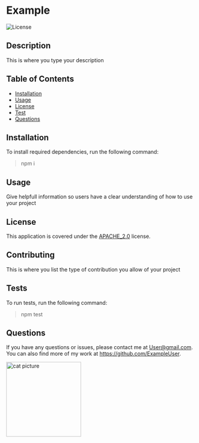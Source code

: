 
  # Example
  ![License](https://img.shields.io/badge/License-APACHE_2.0-blue.svg)

  ## Description

  This is where you type your description

  ## Table of Contents

  * [Installation](#installation)
  * [Usage](#usage)
  * [License](#license)
  * [Test](#tests)
  * [Questions](#questions)

  ## Installation

  To install required dependencies, run the following command:
  > npm i

  ## Usage

  Give helpfull information so users have a clear understanding of how to use your project

  ## License

  This application is covered under the [APACHE_2.0](LICENSE) license.

  ## Contributing

  This is where you list the type of contribution you allow of your project

  ## Tests

  To run tests, run the following command:
  > npm test

  ## Questions

  If you have any questions or issues, please contact me at User@gmail.com. You can also find more of my work at https://github.com/ExampleUser.

<img width= 200px src="./cat01.png" alt="cat picture"></img>

  